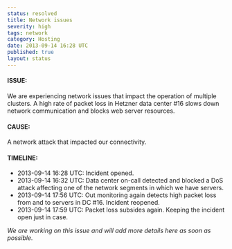 ```yaml
---
status: resolved
title: Network issues
severity: high
tags: network
category: Hosting
date: 2013-09-14 16:28 UTC
published: true
layout: status
---
```


#### ISSUE:

We are experiencing network issues that impact the operation of multiple clusters. A high rate of packet loss in Hetzner data center #16 slows down network communication and blocks web server resources.


#### CAUSE:

A network attack that impacted our connectivity.


#### TIMELINE:

* 2013-09-14 16:28 UTC: Incident opened.
* 2013-09-14 16:32 UTC: Data center on-call detected and blocked a DoS attack affecting one of the network segments in which we have servers.
* 2013-09-14 17:56 UTC: Out monitoring again detects high packet loss from and to servers in DC #16. Incident reopened.
* 2013-09-14 17:59 UTC: Packet loss subsides again. Keeping the incident open just in case.

*We are working on this issue and will add more details here as soon as possible.*

